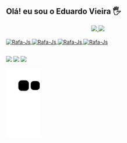 
## Olá! eu sou o Eduardo Vieira 🖐️
<div align="center">
  <a href="https://github.com/edurdovieira">
  <img height="170em" src="https://github-readme-stats.vercel.app/api?username=edurdovieira&show_icons=false&theme=greninclude_all_commits=true&count_private=true"/>
  <img height="170em" src="https://github-readme-stats.vercel.app/api/top-langs/?username=edurdovieira&layout=compact&langs_count=7&theme=gren"/>
</div>
  
<div style="display: inline_block"><br>
  <img align="center" alt="Rafa-Js" height="50" width="60" src="https://cdn.jsdelivr.net/gh/devicons/devicon/icons/r/r-original.svg" />
  <img align="center" alt="Rafa-Js" height="50" width="60" src="https://cdn.jsdelivr.net/gh/devicons/devicon/icons/python/python-original.svg" />
  <img align="center" alt="Rafa-Js" height="60" width="70" src="https://cdn.jsdelivr.net/gh/devicons/devicon/icons/pandas/pandas-original-wordmark.svg" />
  <img align="center" alt="Rafa-Js" height="60" width="70" src="https://cdn.jsdelivr.net/gh/devicons/devicon/icons/mysql/mysql-original-wordmark.svg" />
   
  ##
  
  <div>
  
  <a href="www.linkedin.com/in/antoeduardo" target="_blank"><img src="https://img.shields.io/badge/-LinkedIn-%230077B5?style=for-the-badge&logo=linkedin&logoColor=white" target="_blank"></a>
   <a href="[https://instagram.com/rafaballerini](https://www.instagram.com/antonioeduardo_vieira/)" target="_blank"><img src="https://img.shields.io/badge/-Instagram-%23E4405F?style=for-the-badge&logo=instagram&logoColor=white" target="_blank"></a>
 <a href="mailto:antonioeduardo_19@hotmail.com" target="_blank"><img src="https://img.shields.io/badge/Microsoft_Outlook-0078D4?style=for-the-badge&logo=microsoft-outlook&logoColor=white" target="_blank"></a> 
 
  ![Snake animation](https://github.com/rafaballerini/rafaballerini/blob/output/github-contribution-grid-snake.svg)
 
</div>
